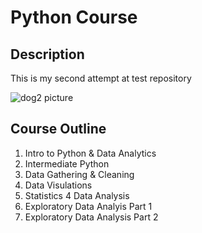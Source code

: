 # Python Course

## Description

This is my second attempt at test repository

![dog2 picture](https://media.giphy.com/media/3o7527pa7qs9kCG78A/giphy.gif)


## Course Outline

1. Intro to Python & Data Analytics
2. Intermediate Python
3. Data Gathering & Cleaning
4. Data Visulations
5. Statistics 4 Data Analysis
6. Exploratory Data Analyis Part 1
7. Exploratory Data Analysis Part 2

